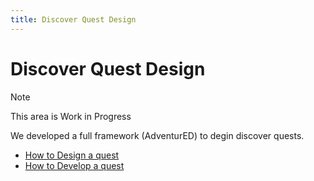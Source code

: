 ```yaml
---
title: Discover Quest Design
---
```


# Discover Quest Design

> [!note]
> This area is Work in Progress

We developed a full framework (AdventurED) to degin discover quests.

- [How to Design a quest](../quest-design/quest-design.md)
- [How to Develop a quest](../quest-design/quest-development.md)
